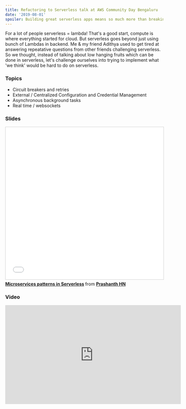 ```yaml
---
title: Refactoring to Serverless talk at AWS Community Day Bengaluru
date: '2019-08-01'
spoiler: Building great serverless apps means so much more than breaking up your application into functions. Building apps that make full use of the potential of serverless on AWS requires re-thinking the way we approach application architecture
---
```

For a lot of people serverless = lambda! That's a good start, compute is where everything started for cloud. But serverless goes beyond just using bunch of Lambdas in backend. Me & my friend Adithya used to get tired at answering repeatative questions from other friends challenging serverless. So we thought, instead of talking about low hanging fruits which can be done in serverless, let's challenge ourselves into trying to implement what 'we think' would be hard to do on serverless.

### Topics
- Circuit breakers and retries
- External / Centralized Configuration and Credential Management
- Asynchronous background tasks
- Real time / websockets

### Slides
<iframe src="//www.slideshare.net/slideshow/embed_code/key/1iZfqu9onXHpPA" width="595" height="485" frameborder="0" marginwidth="0" marginheight="0" scrolling="no" style="border:1px solid #CCC; border-width:1px; margin-bottom:5px; max-width: 100%;" allowfullscreen> </iframe> <div style="margin-bottom:5px"> <strong> <a href="//www.slideshare.net/hnprashanth/microservices-patterns-in-serverless" title="Microservices patterns in Serverless" target="_blank">Microservices patterns in Serverless</a> </strong> from <strong><a href="https://www.slideshare.net/hnprashanth" target="_blank">Prashanth HN</a></strong> </div>

### Video
<iframe width="560" height="315" src="https://www.youtube.com/embed/0dMNfMrIUEI" frameborder="0" allow="accelerometer; autoplay; encrypted-media; gyroscope; picture-in-picture" allowfullscreen></iframe>

